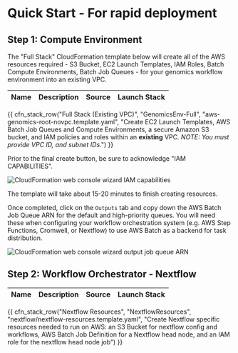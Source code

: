 # Quick Start - For rapid deployment

## Step 1: Compute Environment

The "Full Stack" CloudFormation template below will create all of the AWS resources required - S3 Bucket, EC2 Launch Templates, IAM Roles, Batch Compute Environments, Batch Job Queues - for your genomics workflow environment into an existing VPC.

| Name | Description | Source | Launch Stack |
| -- | -- | :--: | :--: |
{{ cfn_stack_row("Full Stack (Existing VPC)", "GenomicsEnv-Full", "aws-genomics-root-novpc.template.yaml", "Create EC2 Launch Templates, AWS Batch Job Queues and Compute Environments, a secure Amazon S3 bucket, and IAM policies and roles within an **existing** VPC. _NOTE: You must provide VPC ID, and subnet IDs_.") }}

Prior to the final create button, be sure to acknowledge "IAM CAPABILITIES".

![CloudFormation web console wizard IAM capabilities](./images/root-vpc-4.png)

The template will take about 15-20 minutes to finish creating resources.

Once completed, click on the `Outputs` tab and copy down the AWS Batch Job Queue ARN for the default and high-priority queues. You will need these when configuring your workflow orchestration system (e.g. AWS Step Functions, Cromwell, or Nextflow) to use AWS Batch as a backend for task distribution.

![CloudFormation web console wizard output job queue ARN](./images/root-vpc-5.png)


## Step 2: Workflow Orchestrator - Nextflow

| Name | Description | Source | Launch Stack |
| -- | -- | :--: | :--: |
{{ cfn_stack_row("Nextflow Resources", "NextflowResources", "nextflow/nextflow-resources.template.yaml", "Create Nextflow specific resources needed to run on AWS: an S3 Bucket for nextflow config and workflows, AWS Batch Job Definition for a Nextflow head node, and an IAM role for the nextflow head node job") }}

